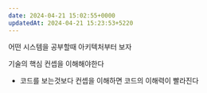 ```yaml
---
date: 2024-04-21 15:02:55+0000
updatedAt: 2024-04-21 15:23:53+5220
---
```

어떤 시스템을 공부할때 아키텍처부터 보자

기술의 핵심 컨셉을 이해해야한다
- 코드를 보는것보다 컨셉을 이해하면 코드의 이해력이 빨라진다